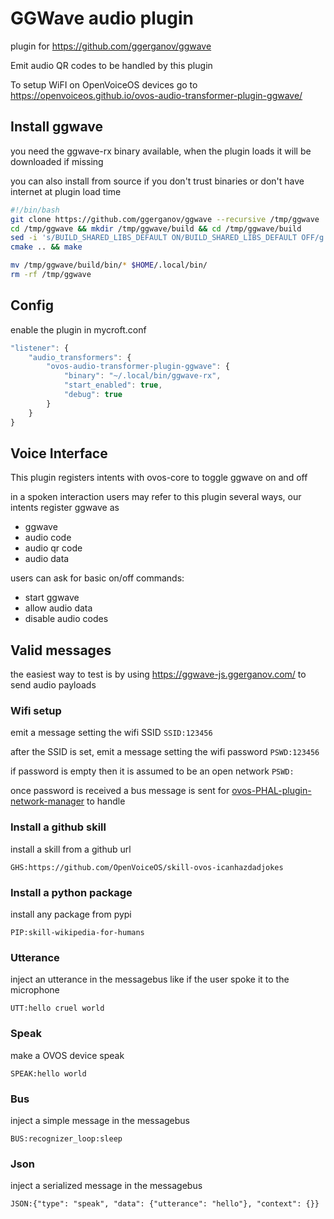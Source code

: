 # GGWave audio plugin

plugin for https://github.com/ggerganov/ggwave

Emit audio QR codes to be handled by this plugin

To setup WiFI on OpenVoiceOS devices go to https://openvoiceos.github.io/ovos-audio-transformer-plugin-ggwave/

## Install ggwave

you need the ggwave-rx binary available, when the plugin loads it will be downloaded if missing

you can also install from source if you don't trust binaries or don't have internet at plugin load time
```bash
#!/bin/bash
git clone https://github.com/ggerganov/ggwave --recursive /tmp/ggwave
cd /tmp/ggwave && mkdir /tmp/ggwave/build && cd /tmp/ggwave/build
sed -i 's/BUILD_SHARED_LIBS_DEFAULT ON/BUILD_SHARED_LIBS_DEFAULT OFF/g' ../CMakeLists.txt
cmake .. && make

mv /tmp/ggwave/build/bin/* $HOME/.local/bin/
rm -rf /tmp/ggwave
```

## Config

enable the plugin in mycroft.conf

```javascript
"listener": {
    "audio_transformers": {
        "ovos-audio-transformer-plugin-ggwave": {
            "binary": "~/.local/bin/ggwave-rx",
            "start_enabled": true,
            "debug": true
        }
    }
}
```

## Voice Interface

This plugin registers intents with ovos-core to toggle ggwave on and off

in a spoken interaction users may refer to this plugin several ways, our intents register ggwave as
- ggwave
- audio code
- audio qr code
- audio data

users can ask for basic on/off commands:
- start ggwave
- allow audio data
- disable audio codes


## Valid messages

the easiest way to test is by using https://ggwave-js.ggerganov.com/ to send audio payloads

### Wifi setup

emit a message setting the wifi SSID
`SSID:123456`

after the SSID is set, emit a message setting the wifi password
`PSWD:123456`

if password is empty then it is assumed to be an open network
`PSWD:`

once password is received a bus message is sent for [ovos-PHAL-plugin-network-manager](https://github.com/OpenVoiceOS/ovos-PHAL-plugin-network-manager) to handle

### Install a github skill

install a skill from a github url

`GHS:https://github.com/OpenVoiceOS/skill-ovos-icanhazdadjokes`

### Install a python package

install any package from pypi

`PIP:skill-wikipedia-for-humans`

### Utterance

inject an utterance in the messagebus like if the user spoke it to the microphone

`UTT:hello cruel world`

### Speak

make a OVOS device speak

`SPEAK:hello world`

### Bus

inject a simple message in the messagebus

`BUS:recognizer_loop:sleep`

### Json

inject a serialized message in the messagebus

`JSON:{"type": "speak", "data": {"utterance": "hello"}, "context": {}}`


